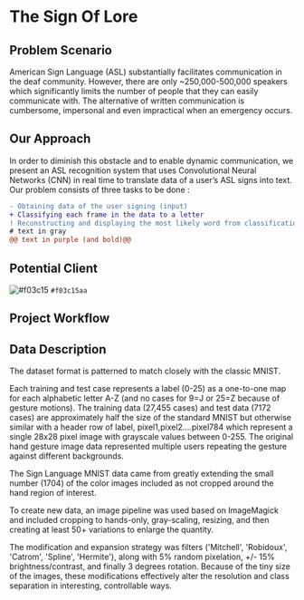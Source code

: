 # The Sign Of Lore

## Problem Scenario

American Sign Language (ASL) substantially facilitates communication in the deaf community. However, there are only ~250,000-500,000 speakers which significantly limits the number of people that they can easily communicate with. The alternative of written communication is cumbersome, impersonal and even impractical when an emergency occurs.

## Our Approach 

 In order to
diminish this obstacle and to enable dynamic communication, we present an ASL recognition system that uses Convolutional Neural Networks (CNN) in real time to translate data of a user’s ASL signs into text. Our problem consists of three tasks to be done :

```diff
- Obtaining data of the user signing (input)
+ Classifying each frame in the data to a letter
! Reconstructing and displaying the most likely word from classification scores (output)
# text in gray
@@ text in purple (and bold)@@
```
## Potential Client
![#f03c15](https://via.placeholder.com/15/f03c15/000000?text=+) `#f03c15aa`
## Project Workflow
## Data Description

The dataset format is patterned to match closely with the classic MNIST. 

Each training and test case represents a label (0-25) as a one-to-one map for each alphabetic letter A-Z (and no cases for 9=J or 25=Z because of gesture motions). 
The training data (27,455 cases) and test data (7172 cases) are approximately half the size of the standard MNIST but otherwise similar with a header row of label, pixel1,pixel2….pixel784 which represent a single 28x28 pixel image with grayscale values between 0-255. 
The original hand gesture image data represented multiple users repeating the gesture against different backgrounds.

The Sign Language MNIST data came from greatly extending the small number (1704) of the color images included as not cropped around the hand region of interest. 

To create new data, an image pipeline was used based on ImageMagick and included cropping to hands-only, gray-scaling, resizing, and then creating at least 50+ variations to enlarge the quantity. 

The modification and expansion strategy was filters ('Mitchell', 'Robidoux', 'Catrom', 'Spline', 'Hermite'), along with 5% random pixelation, +/- 15% brightness/contrast, and finally 3 degrees rotation. Because of the tiny size of the images, these modifications effectively alter the resolution and class separation in interesting, controllable ways.
